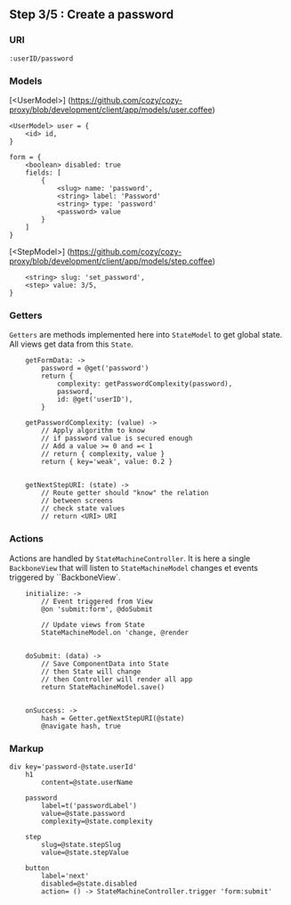 

## Step 3/5 : Create a password

### URI

`:userID/password`


### Models

[&lt;UserModel&gt;] (https://github.com/cozy/cozy-proxy/blob/development/client/app/models/user.coffee)
```
<UserModel> user = {
	<id> id,
}
```
```
form = {
	<boolean> disabled: true
	fields: [
		{
		    <slug> name: 'password',
		    <string> label: 'Password'
		    <string> type: 'password'
		    <password> value
		}
	]
}
```
[&lt;StepModel&gt;] (https://github.com/cozy/cozy-proxy/blob/development/client/app/models/step.coffee)
```
	<string> slug: 'set_password',
	<step> value: 3/5,
}
```


### Getters
`Getters` are methods implemented here into `StateModel` to get global state.
All views get data from this `State`.

```
	getFormData: ->
		password = @get('password')
		return {
			complexity: getPasswordComplexity(password),
			password,
			id: @get('userID'),
		}

    getPasswordComplexity: (value) ->
        // Apply algorithm to know
        // if password value is secured enough
        // Add a value >= 0 and =< 1
        // return { complexity, value }
		return { key='weak', value: 0.2 }


    getNextStepURI: (state) ->
        // Route getter should "know" the relation
        // between screens
        // check state values
        // return <URI> URI
```


### Actions
Actions are handled by `StateMachineController`.
It is here a single `BackboneView` that will listen to `StateMachineModel` changes et events triggered by ``BackboneView`.

```
	initialize: ->
		// Event triggered from View
		@on 'submit:form', @doSubmit

		// Update views from State
		StateMachineModel.on 'change, @render


	doSubmit: (data) ->
		// Save ComponentData into State
		// then State will change
		// then Controller will render all app
		return StateMachineModel.save()


    onSuccess: ->
        hash = Getter.getNextStepURI(@state)
        @navigate hash, true
```


### Markup
```
div key='password-@state.userId'
	h1
		content=@state.userName

    password
        label=t('passwordLabel')
        value=@state.password
		complexity=@state.complexity

	step
		slug=@state.stepSlug
		value=@state.stepValue

	button
		label='next'
        disabled=@state.disabled
		action= () -> StateMachineController.trigger 'form:submit'
```
